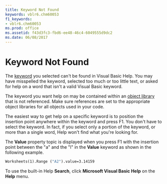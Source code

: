 ```yaml
---
title: Keyword Not Found
keywords: vblr6.chm60053
f1_keywords:
- vblr6.chm60053
ms.prod: office
ms.assetid: f43d3fc3-fbd6-ee48-46c4-6049555d9dc2
ms.date: 06/08/2017
---
```



# Keyword Not Found

The [keyword](../Glossary/vbe-glossary.md#keyword) you selected can't be found in Visual Basic Help. You may have misspelled the keyword, selected too much or too little text, or asked for help on a word that isn't a valid Visual Basic keyword.

The keyword you want help on may be contained within an [object library](../Glossary/vbe-glossary.md#object-library) that is not referenced. Make sure references are set to the appropriate object libraries for all objects used in your code.

The easiest way to get help on a specific keyword is to position the insertion point anywhere within the keyword and press F1. You don't have to select the keyword. In fact, if you select only a portion of the keyword, or more than a single word, Help won't find what you're looking for.

The  **Value** property topic is displayed when you press F1 with the insertion point between the "a" and the "l" in the **Value** keyword as shown in the following example.



```vb
Worksheets(1).Range ("A2").value=3.14159 

```

To use the built-in Help  **Search**, click **Microsoft Visual Basic Help** on the **Help** menu.



